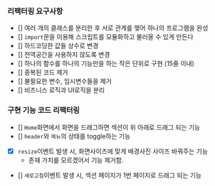 ### 리팩터링 요구사항
- [] 여러 개의 클래스를 분리한 후 서로 관계를 맺어 하나의 프로그램을 완성
- [] `import`문을 이용해 스크립트를 모듈화하고 불러올 수 있게 만든다
- [] 하드코딩한 값들 상수로 변경
- [] 전역공간을 사용하지 않도록 변경
- [] 하나의 함수를 하나의 기능만을 하는 작은 단위로 구현 (15줄 이내)
- [] 중복된 코드 제거
- [] 불필요한 변수, 임시변수들을 제거
- [] 비즈니스 로직과 UI로직을 분리

### 구현 기능 코드 리팩터링 
- [] `Home`화면에서 화면을 드래그하면 섹션이 위 아래로 드래그 되는 기능
- [] `header`와 `메뉴`의 상태를 toggle하는 기능
- [X] `resize`이벤트 발생 시, 화면사이즈에 맞게 배경사진 사이즈 바꿔주는 기능
    - 존재 가치를 모르겠어서 기능 제거함.
- [] `새로고침`이벤트 발생 시, 섹션 페이지가 1번 페이지로 드래그 되는 기능